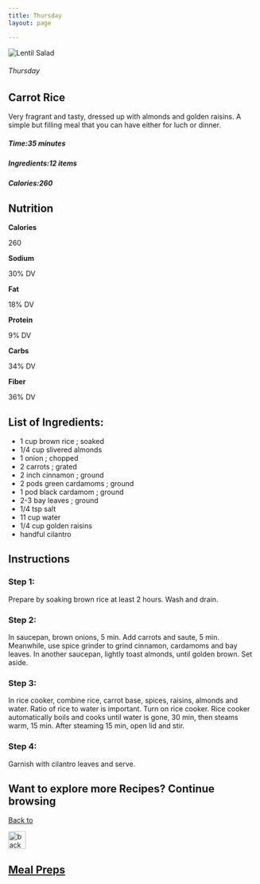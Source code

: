 ```yaml
---
title: Thursday
layout: page 

---
```


<div class="recipe-pages">
    <div class="square">
        <div class="recipe-img"> <img src="/images/mealprep/carrotrice.png" alt="Lentil Salad"></div>
        <div class="recipe-info">
            <h6>Thursday</h6>
            <h2>Carrot Rice</h2>
            <p>Very fragrant and tasty, dressed up with almonds and golden raisins. A simple but filling meal that you can have either for luch or dinner. </p>
            <h5>Time:<strong>35 minutes</strong> </h5>
            <h5>Ingredients:<strong>12 items</strong></h5>
            <h5>Calories:<strong>260</strong></h5>

   </div>
  </div>
</div>

<div class="ingredients-body">
    <h2>Nutrition</h2>
    <div class="nutrition">
        <div class="n-cards calories">
            <div class="n-container">
                <b>Calories</b>
                <p>260</p>

  </div>
        </div>
        <div class="n-cards sodium">
            <div class="n-container">
                <b>Sodium</b>
                <p>30% DV</p>
            </div>
        </div>
        <div class="n-cards fat">
            <div class="n-container">
                <b>Fat</b>
                <p>18% DV</p>
            </div>
        </div>
        <div class="n-cards protein">
            <div class="n-container">
                <b>Protein</b>
                <p>9% DV</p>
            </div>
        </div>
        <div class="n-cards carbs">
            <div class="n-container">
                <b>Carbs</b>
                <p>34% DV</p>
            </div>
        </div>
        <div class="n-cards fiber">
            <div class="n-container">
                <b>Fiber</b>
                <p>36% DV</p>
            </div>
        </div>
    </div>
    <div class="Ingredients">
        <h2>List of Ingredients:</h2>
        <ul class="ing-list">
            <li>1 cup brown rice ; soaked</li>
            <li>1/4 cup slivered almonds
            </li>
            <li>1 onion ; chopped</li>
            <li>2 carrots ; grated</li>
            <li>2 inch cinnamon ; ground</li>
            <li>2 pods green cardamoms ; ground</li>
            <li>1 pod black cardamom ; ground</li>
            <li>2-3 bay leaves ; ground</li>
            <li>1/4 tsp salt</li>
            <li>11 cup water</li>
            <li>1/4 cup golden raisins</li>
            <li>handful cilantro</li>
        </ul>
    </div>
  <div class="instructions">
        <h2>Instructions</h2>
        <h3>Step 1:</h3>
              <p>Prepare by soaking brown rice at least 2 hours. Wash and drain. </p>

   <h3>Step 2:</h3>
        <p>In saucepan, brown onions, 5 min. Add carrots and saute, 5 min. Meanwhile, use spice grinder to grind cinnamon, cardamoms and bay leaves. In another saucepan, lightly toast almonds, until golden brown. Set aside. </p>
        <h3>Step 3:</h3>
        <p>In rice cooker, combine rice, carrot base, spices, raisins, almonds and water. Ratio of rice to water is important. Turn on rice cooker. Rice cooker automatically boils and cooks until water is gone, 30 min, then steams warm, 15 min. After steaming 15 min, open lid and stir. </p>
        <h3>Step 4:</h3>
        <p>Garnish with cilantro leaves and serve.</p>


  <section class="back-to">
            <h2>Want to explore more Recipes? Continue browsing</h2>
            <a href="/mealprep/">
                <div class="back-button">
                    <p>Back to </p><img src="/images/back.png" alt="back" width="35">
                    <h2>Meal Preps</h2>
                </div>
            </a>
        </section>
    </div>
</div>